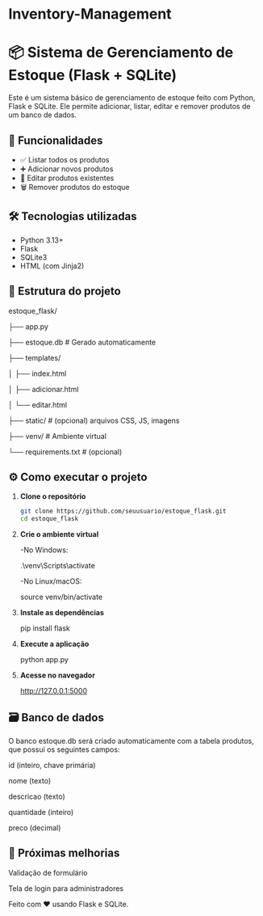 # Inventory-Management

# 📦 Sistema de Gerenciamento de Estoque (Flask + SQLite)

Este é um sistema básico de gerenciamento de estoque feito com Python, Flask e SQLite. Ele permite adicionar, listar, editar e remover produtos de um banco de dados.

## 🚀 Funcionalidades

- ✅ Listar todos os produtos
- ➕ Adicionar novos produtos
- 📝 Editar produtos existentes
- 🗑️ Remover produtos do estoque

## 🛠️ Tecnologias utilizadas

- Python 3.13+
- Flask
- SQLite3
- HTML (com Jinja2)

## 📁 Estrutura do projeto

estoque_flask/

├── app.py

├── estoque.db # Gerado automaticamente

├── templates/

│ ├── index.html

│ ├── adicionar.html

│ └── editar.html

├── static/ # (opcional) arquivos CSS, JS, imagens

├── venv/ # Ambiente virtual

└── requirements.txt # (opcional)


## ⚙️ Como executar o projeto

1. **Clone o repositório**
   ```bash
   git clone https://github.com/seuusuario/estoque_flask.git
   cd estoque_flask

2. **Crie o ambiente virtual**
   
    -No Windows:
   
    .\venv\Scripts\activate
   
    -No Linux/macOS:

    source venv/bin/activate

3. **Instale as dependências**

    pip install flask
  
4. **Execute a aplicação**

    python app.py
  
5. **Acesse no navegador**

    http://127.0.0.1:5000

## 🗃️ Banco de dados
O banco estoque.db será criado automaticamente com a tabela produtos, que possui os seguintes campos:

id (inteiro, chave primária)

nome (texto)

descricao (texto)

quantidade (inteiro)

preco (decimal)

## 📌 Próximas melhorias
 Validação de formulário

 Tela de login para administradores

Feito com ❤️ usando Flask e SQLite.
